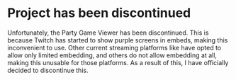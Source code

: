 # Project has been discontinued
Unfortunately, the Party Game Viewer has been discontinued.  This is because Twitch has started to show purple screens in embeds, making this inconvenient to use.  Other current streaming platforms like have opted to allow only limited embedding, and others do not allow embedding at all, making this unusable for those platforms.  As a result of this, I have officially decided to discontinue this.
